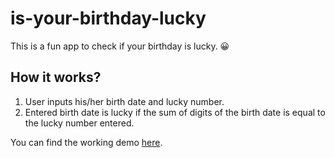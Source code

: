 # **is-your-birthday-lucky**
 This is a fun app to check if your birthday is lucky. 😀

## **How it works?**
1. User inputs his/her birth date and lucky number.
2. Entered birth date is lucky if the sum of digits of the birth date is equal to the lucky number entered.

You can find the working demo [here](https://is-your-birthday-a-lucky-one.netlify.app/).



